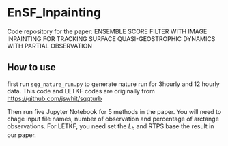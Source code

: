 # EnSF_Inpainting
Code repository for the paper:
ENSEMBLE SCORE FILTER WITH IMAGE INPAINTING FOR TRACKING SURFACE QUASI-GEOSTROPHIC DYNAMICS WITH PARTIAL OBSERVATION

## How to use
first run `sqg_nature_run.py` to generate nature run for 3hourly and 12 hourly data. This code and LETKF codes are originally from https://github.com/jswhit/sqgturb

Then run five Jupyter Notebook for 5 methods in the paper. You will need to chage input file names, number of observation and percentage of arctange observations. For LETKF, you need set the $L_h$ and RTPS base the result in our paper.
